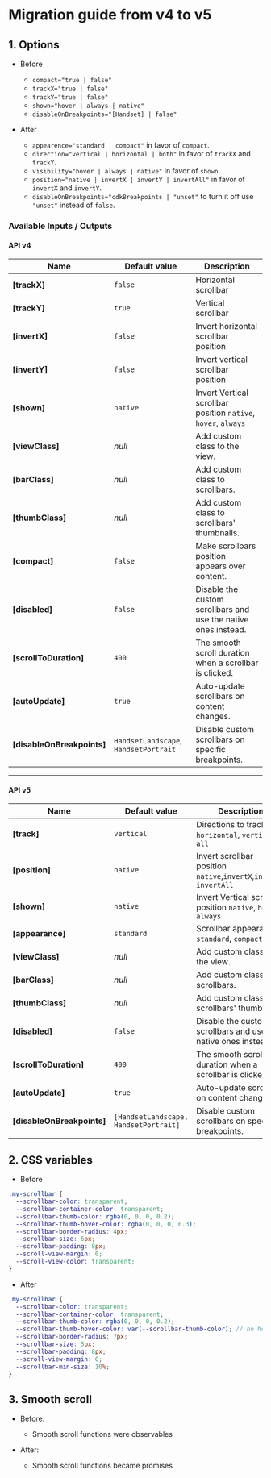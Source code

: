 # Migration guide from v4 to v5

## 1. Options

- Before
  - `compact="true | false"`
  - `trackX="true | false"`
  - `trackY="true | false"`
  - `shown="hover | always | native"`
  - `disableOnBreakpoints="[Handset] | false"`

- After
  - `appearence="standard | compact"` in favor of `compact`.
  - `direction="vertical | horizontal | both"` in favor of `trackX` and `trackY`.
  - `visibility="hover | always | native"` in favor of `shown`.
  - `position="native | invertX | invertY | invertAll"` in favor of `invertX` and `invertY`.
  - `disableOnBreakpoints="cdkBreakpoints | "unset"` to turn it off use `"unset"` instead of `false`.

### Available Inputs / Outputs

#### API v4

| Name                       | Default value   | Description                                                    |
| -------------------------- | --------------- | -------------------------------------------------------------- |
| **[trackX]**               | `false`         | Horizontal scrollbar                                           |
| **[trackY]**               | `true`          | Vertical scrollbar                                             |
| **[invertX]**              | `false`         | Invert horizontal scrollbar position                           |
| **[invertY]**              | `false`         | Invert vertical scrollbar position                             |
| **[shown]**                | `native`        | Invert Vertical scrollbar position `native`, `hover`, `always` |
| **[viewClass]**            | *null*          | Add custom class to the view.                                  |
| **[barClass]**             | *null*          | Add custom class to scrollbars.                                |
| **[thumbClass]**           | *null*          | Add custom class to scrollbars' thumbnails.                    |
| **[compact]**              | `false`         | Make scrollbars position appears over content.                 |
| **[disabled]**             | `false`         | Disable the custom scrollbars and use the native ones instead. |
| **[scrollToDuration]**     | `400`           | The smooth scroll duration when a scrollbar is clicked.        |
| **[autoUpdate]**           | `true`          | Auto-update scrollbars on content changes.                     |
| **[disableOnBreakpoints]** | `HandsetLandscape`, `HandsetPortrait` | Disable custom scrollbars on specific breakpoints. |

---

#### API v5

| Name                       | Default value   | Description                                                           |
| -------------------------- | --------------- | --------------------------------------------------------------------- |
| **[track]**                | `vertical`      | Directions to track `horizontal`, `vertical`, `all`                   |
| **[position]**             | `native`        | Invert scrollbar position `native`,`invertX`,`invertY`, `invertAll`   |
| **[shown]**                | `native`        | Invert Vertical scrollbar position `native`, `hover`, `always`        |
| **[appearance]**           | `standard`      | Scrollbar appearance `standard`, `compact`.                           |
| **[viewClass]**            | *null*          | Add custom class to the view.                                         |
| **[barClass]**             | *null*          | Add custom class to scrollbars.                                       |
| **[thumbClass]**           | *null*          | Add custom class to scrollbars' thumbnails.                           |
| **[disabled]**             | `false`         | Disable the custom scrollbars and use the native ones instead.        |
| **[scrollToDuration]**     | `400`           | The smooth scroll duration when a scrollbar is clicked.               |
| **[autoUpdate]**           | `true`          | Auto-update scrollbars on content changes.                            |
| **[disableOnBreakpoints]** | `[HandsetLandscape, HandsetPortrait]` | Disable custom scrollbars on specific breakpoints. |



## 2. CSS variables

- Before

```scss
.my-scrollbar {
  --scrollbar-color: transparent;
  --scrollbar-container-color: transparent;
  --scrollbar-thumb-color: rgba(0, 0, 0, 0.2);
  --scrollbar-thumb-hover-color: rgba(0, 0, 0, 0.3);
  --scrollbar-border-radius: 4px;
  --scrollbar-size: 6px;
  --scrollbar-padding: 8px;
  --scroll-view-margin: 0;
  --scroll-view-color: transparent;
}
```

- After

```scss
.my-scrollbar {
  --scrollbar-color: transparent;
  --scrollbar-container-color: transparent;
  --scrollbar-thumb-color: rgba(0, 0, 0, 0.2);
  --scrollbar-thumb-hover-color: var(--scrollbar-thumb-color); // no hover effect value by default
  --scrollbar-border-radius: 7px;
  --scrollbar-size: 5px;
  --scrollbar-padding: 8px;
  --scroll-view-margin: 0;
  --scrollbar-min-size: 10%;
}
```

## 3. Smooth scroll

- Before:
  - Smooth scroll functions were observables

- After:
  - Smooth scroll functions became promises


